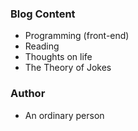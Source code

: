 ### Blog Content
- Programming (front-end)
- Reading
- Thoughts on life
- The Theory of Jokes

### Author
- An ordinary person